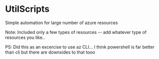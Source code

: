 # UtilScripts

Simple automation for large number of azure resources

Note: Included only a few types of resources -- add whatever type of resources you like.. 

PS: Did this as an excercise to use az CLI... I think powershell is far better than cli but there are downsides to that tooo
